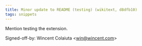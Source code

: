 ```yaml
---
title: Minor update to README (testing) (wikitext, d8dfb10)
tags: snippets
---
```


Mention testing the extension.

Signed-off-by: Wincent Colaiuta &lt;win@wincent.com&gt;
